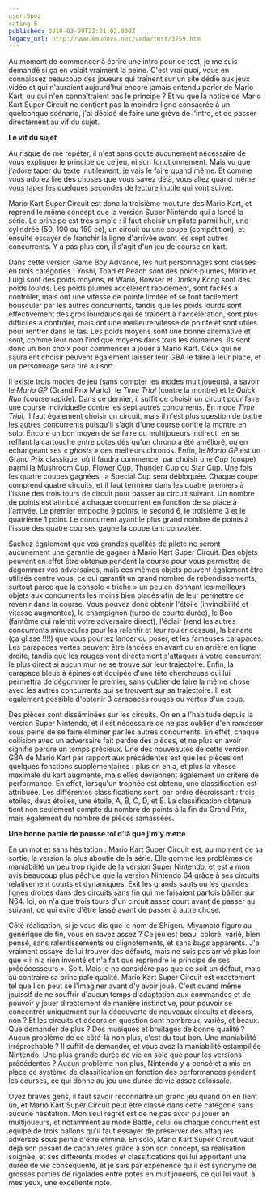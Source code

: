 ```yaml
---
user:Spoz
rating:5
published: 2010-03-09T22:21:02.000Z
legacy_url: http://www.emunova.net/veda/test/3759.htm
---
```

Au moment de commencer à écrire une intro pour ce test, je me suis demandé si ça en valait vraiment la peine. C'est vrai quoi, vous en connaissez beaucoup des joueurs qui traînent sur un site dédié aux jeux vidéo et qui n'auraient aujourd'hui encore jamais entendu parler de Mario Kart, ou qui n'en connaîtraient pas le principe ? Et vu que la notice de Mario Kart Super Circuit ne contient pas la moindre ligne consacrée à un quelconque scénario, j'ai décidé de faire une grève de l'intro, et de passer directement au vif du sujet.  

  

**Le vif du sujet**  

  

Au risque de me répéter, il n'est sans doute aucunement nécessaire de vous expliquer le principe de ce jeu, ni son fonctionnement. Mais vu que j'adore taper du texte inutilement, je vais le faire quand même. Et comme vous adorez lire des choses que vous savez déjà, vous allez quand même vous taper les quelques secondes de lecture inutile qui vont suivre.  

  

Mario Kart Super Circuit est donc la troisième mouture des Mario Kart, et reprend le même concept que la version Super Nintendo qui a lancé la série. Le principe est très simple : il faut choisir un pilote parmi huit, une cylindrée (50, 100 ou 150 cc), un circuit ou une coupe (compétition), et ensuite essayer de franchir la ligne d'arrivée avant les sept autres concurrents. Y a pas plus con, il s'agit d'un jeu de course en kart.  

  

Dans cette version Game Boy Advance, les huit personnages sont classés en trois catégories : Yoshi, Toad et Peach sont des poids plumes, Mario et Luigi sont des poids moyens, et Wario, Bowser et Donkey Kong sont des poids lourds. Les poids plumes accélèrent rapidement, sont faciles à contrôler, mais ont une vitesse de pointe limitée et se font facilement bousculer par les autres concurrents, tandis que les poids lourds sont effectivement des gros lourdauds qui se traînent à l'accélération, sont plus difficiles à contrôler, mais ont une meilleure vitesse de pointe et sont utiles pour rentrer dans le tas. Les poids moyens sont une bonne alternative et sont, comme leur nom l'indique moyens dans tous les domaines. Ils sont donc un bon choix pour commencer à jouer à Mario Kart. Ceux qui ne sauraient choisir peuvent également laisser leur GBA le faire à leur place, et un personnage sera tiré au sort.  

  

Il existe trois modes de jeu (sans compter les modes multijoueurs), à savoir le _Mario GP_ (Grand Prix Mario), le _Time Trial_ (contre la montre) et le _Quick Run_ (course rapide). Dans ce dernier, il suffit de choisir un circuit pour faire une course individuelle contre les sept autres concurrents. En mode _Time Trial_, il faut également choisir un circuit, mais il n'est plus question de battre les autres concurrents puisqu'il s'agit d'une course contre la montre en solo. Encore un bon moyen de se faire du multijoueurs indirect, en se refilant la cartouche entre potes dès qu'un chrono a été amélioré, ou en échangeant ses _« ghosts »_ des meilleurs chronos. Enfin, le _Mario GP_ est un Grand Prix classique, où il faudra commencer par choisir une _Cup_ (coupe) parmi la Mushroom Cup, Flower Cup, Thunder Cup ou Star Cup. Une fois les quatre coupes gagnées, la Special Cup sera débloquée. Chaque coupe comprend quatre circuits, et il faut terminer dans les quatre premiers à l'issue des trois tours de circuit pour passer au circuit suivant. Un nombre de points est attribué à chaque concurrent en fonction de sa place à l'arrivée. Le premier empoche 9 points, le second 6, le troisième 3 et le quatrième 1 point. Le concurrent ayant le plus grand nombre de points à l'issue des quatre courses gagne la coupe tant convoitée.  

  

Sachez également que vos grandes qualités de pilote ne seront aucunement une garantie de gagner à Mario Kart Super Circuit. Des objets peuvent en effet être obtenus pendant la course pour vous permettre de dégommer vos adversaires, mais ces mêmes objets peuvent également être utilisés contre vous, ce qui garantit un grand nombre de rebondissements, surtout parce que la console « triche » un peu en donnant les meilleurs objets aux concurrents les moins bien placés afin de leur permettre de revenir dans la course. Vous pouvez donc obtenir l'étoile (invincibilité et vitesse augmentée), le champignon (turbo de courte durée), le Boo (fantôme qui ralentit votre adversaire direct), l'éclair (rend les autres concurrents minuscules pour les ralentir et leur rouler dessus), la banane (ça glisse !!!!) que vous pourrez lancer ou poser, et les fameuses carapaces. Les carapaces vertes peuvent être lancées en avant ou en arrière en ligne droite, tandis que les rouges vont directement s'attaquer à votre concurrent le plus direct si aucun mur ne se trouve sur leur trajectoire. Enfin, la carapace bleue à épines est équipée d'une tête chercheuse qui lui permettra de dégommer le premier, sans oublier de faire la même chose avec les autres concurrents qui se trouvent sur sa trajectoire. Il est également possible d'obtenir 3 carapaces rouges ou vertes d'un coup.  

  

Des pièces sont disséminées sur les circuits. On en a l'habitude depuis la version Super Nintendo, et il est nécessaire de ne pas oublier d'en ramasser sous peine de se faire éliminer par les autres concurrents. En effet, chaque collision avec un adversaire fait perdre des pièces, et ne plus en avoir signifie perdre un temps précieux. Une des nouveautés de cette version GBA de Mario Kart par rapport aux précédentes est que les pièces ont quelques fonctions supplémentaires : plus on en a, et plus la vitesse maximale du kart augmente, mais elles deviennent également un critère de performance. En effet, lorsqu'un trophée est obtenu, une classification est attribuée. Les différentes classifications sont, par ordre décroissant : trois étoiles, deux étoiles, une étoile, A, B, C, D, et E. La classification obtenue tient non seulement compte du nombre de points à la fin du Grand Prix, mais également du nombre de pièces ramassées.  

  

**Une bonne partie de pousse toi d'là que j'm'y mette**  

  

En un mot et sans hésitation : Mario Kart Super Circuit est, au moment de sa sortie, la version la plus aboutie de la série. Elle gomme les problèmes de maniabilité un peu trop rigide de la version Super Nintendo, et est à mon avis beaucoup plus pêchue que la version Nintendo 64 grâce à ses circuits relativement courts et dynamiques. Exit les grands sauts ou les grandes lignes droites dans des circuits sans fin qui me faisaient parfois bâiller sur N64\. Ici, on n'a que trois tours d'un circuit assez court avant de passer au suivant, ce qui évite d'être lassé avant de passer à autre chose.  

  

Côté réalisation, si je vous dis que le nom de Shigeru Miyamoto figure au générique de fin, vous en savez assez ? Ce jeu est beau, coloré, varié, bien pensé, sans ralentissements ou clignotements, et sans _bugs_ apparents. J'ai vraiment essayé de lui trouver des défauts, mais ne suis pas arrivé plus loin que « il n'a rien inventé et n'a fait que reprendre le principe de ses prédécesseurs ». Soit. Mais je ne considère pas que ce soit un défaut, mais au contraire sa principale qualité. Mario Kart Super Circuit est exactement tel que l'on peut se l'imaginer avant d'y avoir joué. C'est quand même jouissif de ne souffrir d'aucun temps d'adaptation aux commandes et de pouvoir y jouer directement de manière instinctive, pour pouvoir se concentrer uniquement sur la découverte de nouveaux circuits et décors, non ? Et les circuits et décors en question sont nombreux, variés, et beaux. Que demander de plus ? Des musiques et bruitages de bonne qualité ? Aucun problème de ce côté-là non plus, c'est du tout bon. Une maniabilité irréprochable ? Il suffit de demander, et vous avez la maniabilité estampillée Nintendo. Une plus grande durée de vie en solo que pour les versions précédentes ? Aucun problème non plus, Nintendo y a pensé et a mis en place ce système de classification en fonction des performances pendant les courses, ce qui donne au jeu une durée de vie assez colossale.  

  

Oyez braves gens, il faut savoir reconnaître un grand jeu quand on en tient un, et Mario Kart Super Circuit peut être classé dans cette catégorie sans aucune hésitation. Mon seul regret est de ne pas avoir pu jouer en multijoueurs, et notamment au mode Battle, celui où chaque concurrent est équipé de trois ballons qu'il faut essayer de préserver des attaques adverses sous peine d'être éliminé. En solo, Mario Kart Super Circuit vaut déjà son pesant de cacahuètes grâce à son son concept, sa réalisation soignée, et ses différents modes et classifications qui lui apportent une durée de vie conséquente, et je sais par expérience qu'il est synonyme de grosses parties de rigolades entre potes en multijoueurs, ce qui lui vaut, à mes yeux, une excellente note.